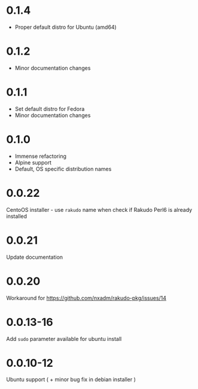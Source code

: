 # 0.1.4

- Proper default distro for Ubuntu (amd64)

# 0.1.2

- Minor documentation changes

# 0.1.1

- Set default distro for Fedora
- Minor documentation changes

# 0.1.0

- Immense refactoring
- Alpine support
- Default, OS specific distribution names

# 0.0.22

CentoOS installer - use `rakudo` name when check if Rakudo Perl6 is already installed

# 0.0.21

Update documentation

# 0.0.20

Workaround for https://github.com/nxadm/rakudo-pkg/issues/14

# 0.0.13-16

Add `sudo` parameter available for ubuntu install

# 0.0.10-12

Ubuntu support ( + minor bug fix in debian installer )
